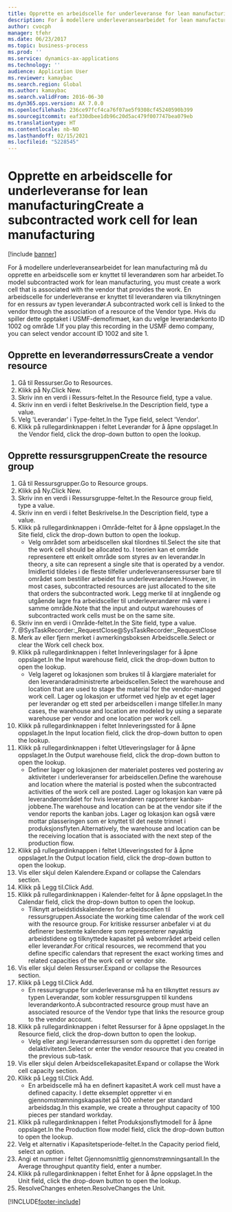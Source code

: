```yaml
---
title: Opprette en arbeidscelle for underleveranse for lean manufacturing
description: For å modellere underleveransearbeidet for lean manufacturing må du opprette en arbeidscelle som er knyttet til leverandøren som har arbeidet.
author: cvocph
manager: tfehr
ms.date: 06/23/2017
ms.topic: business-process
ms.prod: ''
ms.service: dynamics-ax-applications
ms.technology: ''
audience: Application User
ms.reviewer: kamaybac
ms.search.region: Global
ms.author: kamaybac
ms.search.validFrom: 2016-06-30
ms.dyn365.ops.version: AX 7.0.0
ms.openlocfilehash: 236ce97fcf4ca76f07ae5f9308cf45240590b399
ms.sourcegitcommit: eaf330dbee1db96c20d5ac479f007747bea079eb
ms.translationtype: HT
ms.contentlocale: nb-NO
ms.lasthandoff: 02/15/2021
ms.locfileid: "5228545"
---
```

# <a name="create-a-subcontracted-work-cell-for-lean-manufacturing"></a><span data-ttu-id="5fe67-103">Opprette en arbeidscelle for underleveranse for lean manufacturing</span><span class="sxs-lookup"><span data-stu-id="5fe67-103">Create a subcontracted work cell for lean manufacturing</span></span>

[!include [banner](../../includes/banner.md)]

<span data-ttu-id="5fe67-104">For å modellere underleveransearbeidet for lean manufacturing må du opprette en arbeidscelle som er knyttet til leverandøren som har arbeidet.</span><span class="sxs-lookup"><span data-stu-id="5fe67-104">To model subcontracted work for lean manufacturing, you must create a work cell that is associated with the vendor that provides the work.</span></span> <span data-ttu-id="5fe67-105">En arbeidscelle for underleveranse er knyttet til leverandøren via tilknytningen for en ressurs av typen leverandør.</span><span class="sxs-lookup"><span data-stu-id="5fe67-105">A subcontracted work cell is linked to the vendor through the association of a resource of the Vendor type.</span></span> <span data-ttu-id="5fe67-106">Hvis du spiller dette opptaket i USMF-demofirmaet, kan du velge leverandørkonto ID 1002 og område 1.</span><span class="sxs-lookup"><span data-stu-id="5fe67-106">If you play this recording in the USMF demo company, you can select vendor account ID 1002 and site 1.</span></span>


## <a name="create-a-vendor-resource"></a><span data-ttu-id="5fe67-107">Opprette en leverandørressurs</span><span class="sxs-lookup"><span data-stu-id="5fe67-107">Create a vendor resource</span></span>
1. <span data-ttu-id="5fe67-108">Gå til Ressurser.</span><span class="sxs-lookup"><span data-stu-id="5fe67-108">Go to Resources.</span></span>
2. <span data-ttu-id="5fe67-109">Klikk på Ny.</span><span class="sxs-lookup"><span data-stu-id="5fe67-109">Click New.</span></span>
3. <span data-ttu-id="5fe67-110">Skriv inn en verdi i Ressurs-feltet.</span><span class="sxs-lookup"><span data-stu-id="5fe67-110">In the Resource field, type a value.</span></span>
4. <span data-ttu-id="5fe67-111">Skriv inn en verdi i feltet Beskrivelse.</span><span class="sxs-lookup"><span data-stu-id="5fe67-111">In the Description field, type a value.</span></span>
5. <span data-ttu-id="5fe67-112">Velg 'Leverandør' i Type-feltet.</span><span class="sxs-lookup"><span data-stu-id="5fe67-112">In the Type field, select 'Vendor'.</span></span>
6. <span data-ttu-id="5fe67-113">Klikk på rullegardinknappen i feltet Leverandør for å åpne oppslaget.</span><span class="sxs-lookup"><span data-stu-id="5fe67-113">In the Vendor field, click the drop-down button to open the lookup.</span></span>

## <a name="create-the-resource-group"></a><span data-ttu-id="5fe67-114">Opprette ressursgruppen</span><span class="sxs-lookup"><span data-stu-id="5fe67-114">Create the resource group</span></span>
1. <span data-ttu-id="5fe67-115">Gå til Ressursgrupper.</span><span class="sxs-lookup"><span data-stu-id="5fe67-115">Go to Resource groups.</span></span>
2. <span data-ttu-id="5fe67-116">Klikk på Ny.</span><span class="sxs-lookup"><span data-stu-id="5fe67-116">Click New.</span></span>
3. <span data-ttu-id="5fe67-117">Skriv inn en verdi i Ressursgruppe-feltet.</span><span class="sxs-lookup"><span data-stu-id="5fe67-117">In the Resource group field, type a value.</span></span>
4. <span data-ttu-id="5fe67-118">Skriv inn en verdi i feltet Beskrivelse.</span><span class="sxs-lookup"><span data-stu-id="5fe67-118">In the Description field, type a value.</span></span>
5. <span data-ttu-id="5fe67-119">Klikk på rullegardinknappen i Område-feltet for å åpne oppslaget.</span><span class="sxs-lookup"><span data-stu-id="5fe67-119">In the Site field, click the drop-down button to open the lookup.</span></span>
    * <span data-ttu-id="5fe67-120">Velg området som arbeidscellen skal tilordnes til.</span><span class="sxs-lookup"><span data-stu-id="5fe67-120">Select the site that the work cell should be allocated to.</span></span> <span data-ttu-id="5fe67-121">I teorien kan et område representere ett enkelt område som styres av en leverandør.</span><span class="sxs-lookup"><span data-stu-id="5fe67-121">In theory, a site can represent a single site that is operated by a vendor.</span></span> <span data-ttu-id="5fe67-122">Imidlertid tildeles i de fleste tilfeller underleveranseressurser bare til området som bestiller arbeidet fra underleverandøren.</span><span class="sxs-lookup"><span data-stu-id="5fe67-122">However, in most cases, subcontracted resources are just allocated to the site that orders the subcontracted work.</span></span> <span data-ttu-id="5fe67-123">Legg merke til at inngående og utgående lagre fra arbeidsceller til underleverandører må være i samme område.</span><span class="sxs-lookup"><span data-stu-id="5fe67-123">Note that the input and output warehouses of subcontracted work cells must be on the same site.</span></span>  
6. <span data-ttu-id="5fe67-124">Skriv inn en verdi i Område-feltet.</span><span class="sxs-lookup"><span data-stu-id="5fe67-124">In the Site field, type a value.</span></span>
7. <span data-ttu-id="5fe67-125">@SysTaskRecorder:_RequestClose</span><span class="sxs-lookup"><span data-stu-id="5fe67-125">@SysTaskRecorder:_RequestClose</span></span>
8. <span data-ttu-id="5fe67-126">Merk av eller fjern merket i avmerkingsboksen Arbeidscelle.</span><span class="sxs-lookup"><span data-stu-id="5fe67-126">Select or clear the Work cell check box.</span></span>
9. <span data-ttu-id="5fe67-127">Klikk på rullegardinknappen i feltet Innleveringslager for å åpne oppslaget.</span><span class="sxs-lookup"><span data-stu-id="5fe67-127">In the Input warehouse field, click the drop-down button to open the lookup.</span></span>
    * <span data-ttu-id="5fe67-128">Velg lageret og lokasjonen som brukes til å klargjøre materialet for den leverandøradministrerte arbeidscellen.</span><span class="sxs-lookup"><span data-stu-id="5fe67-128">Select the warehouse and location that are used to stage the material for the vendor-managed work cell.</span></span> <span data-ttu-id="5fe67-129">Lager og lokasjon er utformet ved hjelp av et eget lager per leverandør og ett sted per arbeidscellen i mange tilfeller.</span><span class="sxs-lookup"><span data-stu-id="5fe67-129">In many cases, the warehouse and location are modeled by using a separate warehouse per vendor and one location per work cell.</span></span>  
10. <span data-ttu-id="5fe67-130">Klikk på rullegardinknappen i feltet Innleveringssted for å åpne oppslaget.</span><span class="sxs-lookup"><span data-stu-id="5fe67-130">In the Input location field, click the drop-down button to open the lookup.</span></span>
11. <span data-ttu-id="5fe67-131">Klikk på rullegardinknappen i feltet Utleveringslager for å åpne oppslaget.</span><span class="sxs-lookup"><span data-stu-id="5fe67-131">In the Output warehouse field, click the drop-down button to open the lookup.</span></span>
    * <span data-ttu-id="5fe67-132">Definer lager og lokasjonen der materialet posteres ved postering av aktiviteter i underleveranser for arbeidscellen.</span><span class="sxs-lookup"><span data-stu-id="5fe67-132">Define the warehouse and location where the material is posted when the subcontracted activities of the work cell are posted.</span></span> <span data-ttu-id="5fe67-133">Lager og lokasjon kan være på leverandørområdet for hvis leverandøren rapporterer kanban-jobbene.</span><span class="sxs-lookup"><span data-stu-id="5fe67-133">The warehouse and location can be at the vendor site if the vendor reports the kanban jobs.</span></span> <span data-ttu-id="5fe67-134">Lager og lokasjon kan også være mottar plasseringen som er knyttet til det neste trinnet i produksjonsflyten.</span><span class="sxs-lookup"><span data-stu-id="5fe67-134">Alternatively, the warehouse and location can be the receiving location that is associated with the next step of the production flow.</span></span>  
12. <span data-ttu-id="5fe67-135">Klikk på rullegardinknappen i feltet Utleveringssted for å åpne oppslaget.</span><span class="sxs-lookup"><span data-stu-id="5fe67-135">In the Output location field, click the drop-down button to open the lookup.</span></span>
13. <span data-ttu-id="5fe67-136">Vis eller skjul delen Kalendere.</span><span class="sxs-lookup"><span data-stu-id="5fe67-136">Expand or collapse the Calendars section.</span></span>
14. <span data-ttu-id="5fe67-137">Klikk på Legg til.</span><span class="sxs-lookup"><span data-stu-id="5fe67-137">Click Add.</span></span>
15. <span data-ttu-id="5fe67-138">Klikk på rullegardinknappen i Kalender-feltet for å åpne oppslaget.</span><span class="sxs-lookup"><span data-stu-id="5fe67-138">In the Calendar field, click the drop-down button to open the lookup.</span></span>
    * <span data-ttu-id="5fe67-139">Tilknytt arbeidstidskalenderen for arbeidscellen til ressursgruppen.</span><span class="sxs-lookup"><span data-stu-id="5fe67-139">Associate the working time calendar of the work cell with the resource group.</span></span> <span data-ttu-id="5fe67-140">For kritiske ressurser anbefaler vi at du definerer bestemte kalendere som representerer nøyaktig arbeidstidene og tilknyttede kapasitet på webområdet arbeid cellen eller leverandør.</span><span class="sxs-lookup"><span data-stu-id="5fe67-140">For critical resources, we recommend that you define specific calendars that represent the exact working times and related capacities of the work cell or vendor site.</span></span>  
16. <span data-ttu-id="5fe67-141">Vis eller skjul delen Ressurser.</span><span class="sxs-lookup"><span data-stu-id="5fe67-141">Expand or collapse the Resources section.</span></span>
17. <span data-ttu-id="5fe67-142">Klikk på Legg til.</span><span class="sxs-lookup"><span data-stu-id="5fe67-142">Click Add.</span></span>
    * <span data-ttu-id="5fe67-143">En ressursgruppe for underleveranse må ha en tilknyttet ressurs av typen Leverandør, som kobler ressursgruppen til kundens leverandørkonto.</span><span class="sxs-lookup"><span data-stu-id="5fe67-143">A subcontracted resource group must have an associated resource of the Vendor type that links the resource group to the vendor account.</span></span>  
18. <span data-ttu-id="5fe67-144">Klikk på rullegardinknappen i feltet Ressurser for å åpne oppslaget.</span><span class="sxs-lookup"><span data-stu-id="5fe67-144">In the Resource field, click the drop-down button to open the lookup.</span></span>
    * <span data-ttu-id="5fe67-145">Velg eller angi leverandørressursen som du opprettet i den forrige delaktiviteten.</span><span class="sxs-lookup"><span data-stu-id="5fe67-145">Select or enter the vendor resource that you created in the previous sub-task.</span></span>  
19. <span data-ttu-id="5fe67-146">Vis eller skjul delen Arbeidscellekapasitet.</span><span class="sxs-lookup"><span data-stu-id="5fe67-146">Expand or collapse the Work cell capacity section.</span></span>
20. <span data-ttu-id="5fe67-147">Klikk på Legg til.</span><span class="sxs-lookup"><span data-stu-id="5fe67-147">Click Add.</span></span>
    * <span data-ttu-id="5fe67-148">En arbeidscelle må ha en definert kapasitet.</span><span class="sxs-lookup"><span data-stu-id="5fe67-148">A work cell must have a defined capacity.</span></span> <span data-ttu-id="5fe67-149">I dette eksemplet oppretter vi en gjennomstrømningskapasitet på 100 enheter per standard arbeidsdag.</span><span class="sxs-lookup"><span data-stu-id="5fe67-149">In this example, we create a throughput capacity of 100 pieces per standard workday.</span></span>  
21. <span data-ttu-id="5fe67-150">Klikk på rullegardinknappen i feltet Produksjonsflytmodell for å åpne oppslaget.</span><span class="sxs-lookup"><span data-stu-id="5fe67-150">In the Production flow model field, click the drop-down button to open the lookup.</span></span>
22. <span data-ttu-id="5fe67-151">Velg et alternativ i Kapasitetsperiode-feltet.</span><span class="sxs-lookup"><span data-stu-id="5fe67-151">In the Capacity period field, select an option.</span></span>
23. <span data-ttu-id="5fe67-152">Angi et nummer i feltet Gjennomsnittlig gjennomstrømningsantall.</span><span class="sxs-lookup"><span data-stu-id="5fe67-152">In the Average throughput quantity field, enter a number.</span></span>
24. <span data-ttu-id="5fe67-153">Klikk på rullegardinknappen i feltet Enhet for å åpne oppslaget.</span><span class="sxs-lookup"><span data-stu-id="5fe67-153">In the Unit field, click the drop-down button to open the lookup.</span></span>
25. <span data-ttu-id="5fe67-154">ResolveChanges enheten.</span><span class="sxs-lookup"><span data-stu-id="5fe67-154">ResolveChanges the Unit.</span></span>



[!INCLUDE[footer-include](../../../includes/footer-banner.md)]